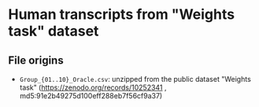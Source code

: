 #  Human transcripts from "Weights task" dataset

## File origins
* `Group_{01..10}_Oracle.csv`: unzipped from the public dataset "Weights task" (https://zenodo.org/records/10252341 , md5:91e2b49275d100eff288eb7f56cf9a37)